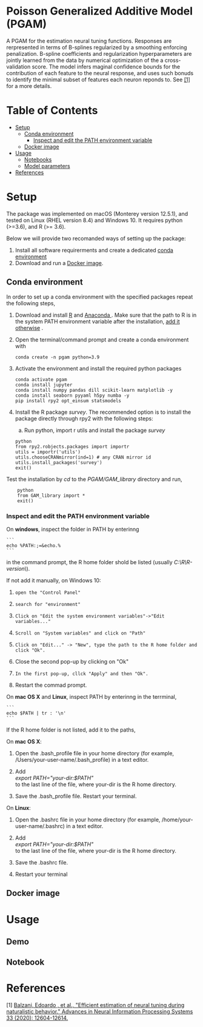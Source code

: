 Poisson Generalized Additive Model (PGAM)
=====================================


A PGAM for the estimation neural tuning functions. Responses are rerpresented in terms of B-splines regularized by a smoothing enforcing penalization. B-spline coefficients and regularization hyperparameters are jointly learned from the data by numerical optimization of the a cross-validation score. The model infers maginal confidence bounds for the contribution of each feature to the neural response, and uses such bonuds to  identify the minimal subset of features each neuron reponds to.  See [[1]](#1) for a more details.

Table of Contents
=================
* [Setup](#setup)
     * [Conda environment](#conda-environment)
     	* [Inspect and edit the PATH environment variable](#env-var)
     * [Docker image](#docker-image)
* [Usage](#usage)
   * [Notebooks](#notebooks)
   * [Model parameters](#model-parameters)
* [References](#references)


# Setup
The package was implemented on macOS (Monterey version 12.5.1), and tested on Linux (RHEL version 8.4) and Windows 10. 
It requires python (>=3.6), and R (>= 3.6). 


Below we will provide two recomanded ways of setting up the package:

1. Install all software requirerments and create a dedicated [conda environment](#conda-environment)
2. Download and run a [Docker image](#docker-image).

## Conda environment

In order to set up a conda environment with the specified packages repeat the following steps,

1. Download  and install <a href="https://www.r-project.org/">R<a> and <a href="https://www.anaconda.com/products/distribution"> Anaconda <a>. Make sure that the path to R is in the system PATH environment variable after the installation, [add it otherwise](#env-var) . 

2. Open the terminal/command prompt and create a conda environment with
	
	```
	conda create -n pgam python=3.9
	```

3. Activate the environment and install the required python packages

	```
	conda activate pgam
	conda install jupyter
	conda install numpy pandas dill scikit-learn matplotlib -y
	conda install seaborn pyyaml h5py numba -y
	pip install rpy2 opt_einsum statsmodels
	```

4. Install the R package *survey*. The recommended option is to install the package directly through rpy2 with the following steps:
	<ol type="a"; start="a">
  		<li>Run python, import r utils and install the package <em>survey</em>
  		</li>
  	</ol> 
  	
  	```
	python
  	from rpy2.robjects.packages import importr
  	utils = importr('utils')
  	utils.chooseCRANmirror(ind=1) # any CRAN mirror id
  	utils.install_packages('survey')
  	exit()
	```


Test the installation by *cd* to the *PGAM/GAM_library* directory and run,

```
	python
	from GAM_library import *
	exit()
```

### Inspect and edit the PATH environment variable

On **windows**, inspect the folder in PATH by enterinng	

	```
	echo %PATH:;=&echo.%
	```
 
 in the command prompt, the R home folder shold be listed  (usually *C:\R\R-version\\*).
 
 If not add it manually, on Windows 10:
 
 1. 	open the "Control Panel"
 
 2. 	search for "environment"
 
 3. 	Click on "Edit the system environment variables"->"Edit variables..."
 
 4. 	Scroll on "System variables" and click on "Path"
 
 5. 	Click on "Edit..." -> "New", type the path to the R home folder and click "Ok".

 6.	Close the second pop-up by clicking on "Ok"

 7. 	In the first pop-up, cllck "Apply" and then "Ok".

 8.    Restart the commad prompt.




On **mac OS X** and **Linux**, inspect PATH by enterinng in the terrminal,
 
	```
	echo $PATH | tr : '\n'
	```
	

If the R home folder is not listed, add it to the paths,

On **mac OS X**:

1. 	Open the .bash_profile file in your home directory (for example, /Users/your-user-name/.bash_profile) in a text editor.

2. 	Add <br>
	*export PATH="your-dir:$PATH"* <br>
	to the last line of the file, where your-dir is the R home directory.
	
3.	Save the .bash_profile file.
    Restart your terminal.
    
On **Linux**:

1.	Open the .bashrc file in your home directory (for example, /home/your-user-name/.bashrc) in a text editor.

2.	Add <br>
	*export PATH="your-dir:$PATH"* <br>
	 to the last line of the file, where your-dir is the R home directory.
	
3.	Save the .bashrc file.

4.	Restart your terminal

  
## Docker image


# Usage

## Demo

## Notebook



# References
<a id="1">[1]</a> 
<a href="https://proceedings.neurips.cc/paper/2020/hash/94d2a3c6dd19337f2511cdf8b4bf907e-Abstract.html">
Balzani, Edoardo , et al., 
"Efficient estimation of neural tuning during naturalistic behavior."
Advances in Neural Information Processing Systems 33 (2020): 12604-12614.<a>